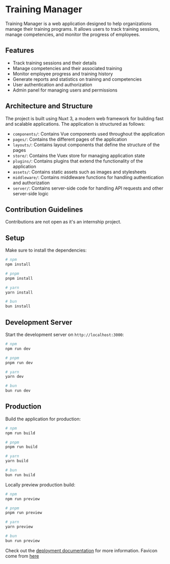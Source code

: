 # Training Manager

Training Manager is a web application designed to help organizations manage their training programs. It allows users to track training sessions, manage competencies, and monitor the progress of employees.

## Features

- Track training sessions and their details
- Manage competencies and their associated training
- Monitor employee progress and training history
- Generate reports and statistics on training and competencies
- User authentication and authorization
- Admin panel for managing users and permissions

## Architecture and Structure

The project is built using Nuxt 3, a modern web framework for building fast and scalable applications. The application is structured as follows:

- `components/`: Contains Vue components used throughout the application
- `pages/`: Contains the different pages of the application
- `layouts/`: Contains layout components that define the structure of the pages
- `store/`: Contains the Vuex store for managing application state
- `plugins/`: Contains plugins that extend the functionality of the application
- `assets/`: Contains static assets such as images and stylesheets
- `middleware/`: Contains middleware functions for handling authentication and authorization
- `server/`: Contains server-side code for handling API requests and other server-side logic

## Contribution Guidelines

Contributions are not open as it's an internship project.

## Setup

Make sure to install the dependencies:

```bash
# npm
npm install

# pnpm
pnpm install

# yarn
yarn install

# bun
bun install
```

## Development Server

Start the development server on `http://localhost:3000`:

```bash
# npm
npm run dev

# pnpm
pnpm run dev

# yarn
yarn dev

# bun
bun run dev
```

## Production

Build the application for production:

```bash
# npm
npm run build

# pnpm
pnpm run build

# yarn
yarn build

# bun
bun run build
```

Locally preview production build:

```bash
# npm
npm run preview

# pnpm
pnpm run preview

# yarn
yarn preview

# bun
bun run preview
```

Check out the [deployment documentation](https://nuxt.com/docs/getting-started/deployment) for more information.
Favicon come from [here](https://favicon.io/emoji-favicons/spiral-calendar)
